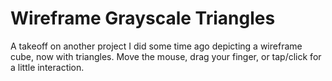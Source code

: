 # Wireframe Grayscale Triangles

A takeoff on another project I did some time ago depicting a wireframe cube, now with triangles. Move the mouse, drag your finger, or tap/click for a little interaction.
